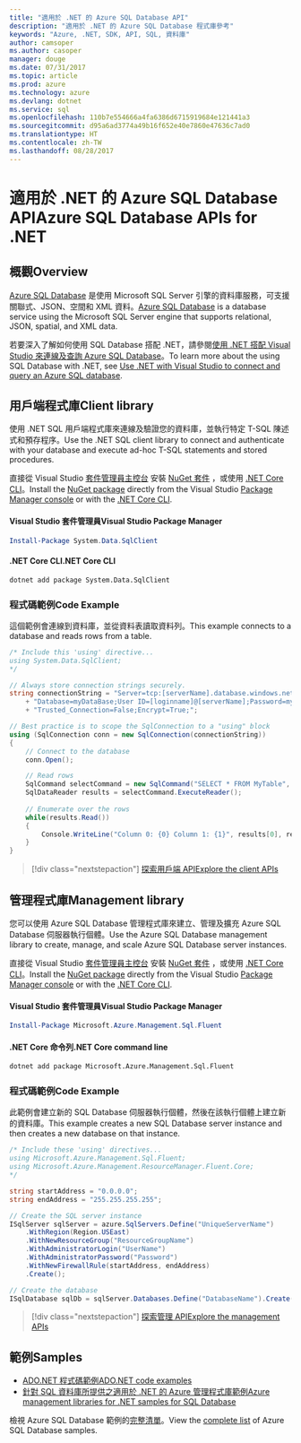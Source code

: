 ```yaml
---
title: "適用於 .NET 的 Azure SQL Database API"
description: "適用於 .NET 的 Azure SQL Database 程式庫參考"
keywords: "Azure, .NET, SDK, API, SQL, 資料庫"
author: camsoper
ms.author: casoper
manager: douge
ms.date: 07/31/2017
ms.topic: article
ms.prod: azure
ms.technology: azure
ms.devlang: dotnet
ms.service: sql
ms.openlocfilehash: 110b7e554666a4fa6386d6715919684e121441a3
ms.sourcegitcommit: d95a6ad3774a49b16f652e40e7860e47636c7ad0
ms.translationtype: HT
ms.contentlocale: zh-TW
ms.lasthandoff: 08/28/2017
---
```

# <a name="azure-sql-database-apis-for-net"></a><span data-ttu-id="845f2-104">適用於 .NET 的 Azure SQL Database API</span><span class="sxs-lookup"><span data-stu-id="845f2-104">Azure SQL Database APIs for .NET</span></span>

## <a name="overview"></a><span data-ttu-id="845f2-105">概觀</span><span class="sxs-lookup"><span data-stu-id="845f2-105">Overview</span></span>

<span data-ttu-id="845f2-106">[Azure SQL Database](https://docs.microsoft.com/azure/sql-database/sql-database-technical-overview) 是使用 Microsoft SQL Server 引擎的資料庫服務，可支援關聯式、JSON、空間和 XML 資料。</span><span class="sxs-lookup"><span data-stu-id="845f2-106">[Azure SQL Database](https://docs.microsoft.com/azure/sql-database/sql-database-technical-overview) is a database service using the Microsoft SQL Server engine that supports relational, JSON, spatial, and XML data.</span></span> 

<span data-ttu-id="845f2-107">若要深入了解如何使用 SQL Database 搭配 .NET，請參閱[使用 .NET 搭配 Visual Studio 來連線及查詢 Azure SQL Database](https://docs.microsoft.com/azure/sql-database/sql-database-connect-query-dotnet-visual-studio)。</span><span class="sxs-lookup"><span data-stu-id="845f2-107">To learn more about the using SQL Database with .NET, see [Use .NET with Visual Studio to connect and query an Azure SQL database](https://docs.microsoft.com/azure/sql-database/sql-database-connect-query-dotnet-visual-studio).</span></span>

## <a name="client-library"></a><span data-ttu-id="845f2-108">用戶端程式庫</span><span class="sxs-lookup"><span data-stu-id="845f2-108">Client library</span></span>

<span data-ttu-id="845f2-109">使用 .NET SQL 用戶端程式庫來連線及驗證您的資料庫，並執行特定 T-SQL 陳述式和預存程序。</span><span class="sxs-lookup"><span data-stu-id="845f2-109">Use the .NET SQL client library to connect and authenticate with your database and execute ad-hoc T-SQL statements and stored procedures.</span></span>

<span data-ttu-id="845f2-110">直接從 Visual Studio [套件管理員主控台](https://docs.microsoft.com/nuget/tools/package-manager-console) 安裝 [NuGet 套件]( https://www.nuget.org/packages/System.Data.SqlClient) ，或使用 [.NET Core CLI](https://docs.microsoft.com/en-us/dotnet/core/tools/dotnet-add-package)。</span><span class="sxs-lookup"><span data-stu-id="845f2-110">Install the [NuGet package]( https://www.nuget.org/packages/System.Data.SqlClient) directly from the Visual Studio [Package Manager console](https://docs.microsoft.com/nuget/tools/package-manager-console) or with the [.NET Core CLI](https://docs.microsoft.com/en-us/dotnet/core/tools/dotnet-add-package).</span></span>

#### <a name="visual-studio-package-manager"></a><span data-ttu-id="845f2-111">Visual Studio 套件管理員</span><span class="sxs-lookup"><span data-stu-id="845f2-111">Visual Studio Package Manager</span></span>

```powershell
Install-Package System.Data.SqlClient
```

#### <a name="net-core-cli"></a><span data-ttu-id="845f2-112">.NET Core CLI</span><span class="sxs-lookup"><span data-stu-id="845f2-112">.NET Core CLI</span></span>

```bash
dotnet add package System.Data.SqlClient
```

### <a name="code-example"></a><span data-ttu-id="845f2-113">程式碼範例</span><span class="sxs-lookup"><span data-stu-id="845f2-113">Code Example</span></span>

<span data-ttu-id="845f2-114">這個範例會連線到資料庫，並從資料表讀取資料列。</span><span class="sxs-lookup"><span data-stu-id="845f2-114">This example connects to a database and reads rows from a table.</span></span>

```csharp
/* Include this 'using' directive...
using System.Data.SqlClient;
*/

// Always store connection strings securely. 
string connectionString = "Server=tcp:[serverName].database.windows.net;" 
    + "Database=myDataBase;User ID=[loginname]@[serverName];Password=myPassword;"
    + "Trusted_Connection=False;Encrypt=True;";

// Best practice is to scope the SqlConnection to a "using" block
using (SqlConnection conn = new SqlConnection(connectionString))
{
    // Connect to the database
    conn.Open();

    // Read rows
    SqlCommand selectCommand = new SqlCommand("SELECT * FROM MyTable", conn);
    SqlDataReader results = selectCommand.ExecuteReader();
    
    // Enumerate over the rows
    while(results.Read())
    {
        Console.WriteLine("Column 0: {0} Column 1: {1}", results[0], results[1]);
    }
}
```

> [!div class="nextstepaction"]
> [<span data-ttu-id="845f2-115">探索用戶端 API</span><span class="sxs-lookup"><span data-stu-id="845f2-115">Explore the client APIs</span></span>](/dotnet/api/overview/azure/sql/client)

## <a name="management-library"></a><span data-ttu-id="845f2-116">管理程式庫</span><span class="sxs-lookup"><span data-stu-id="845f2-116">Management library</span></span>

<span data-ttu-id="845f2-117">您可以使用 Azure SQL Database 管理程式庫來建立、管理及擴充 Azure SQL Database 伺服器執行個體。</span><span class="sxs-lookup"><span data-stu-id="845f2-117">Use the Azure SQL Database management library to create, manage, and scale Azure SQL Database server instances.</span></span>

<span data-ttu-id="845f2-118">直接從 Visual Studio [套件管理員主控台](https://docs.microsoft.com/nuget/tools/package-manager-console) 安裝 [NuGet 套件](https://www.nuget.org/packages/Microsoft.Azure.Management.Sql.Fluent/) ，或使用 [.NET Core CLI](https://docs.microsoft.com/dotnet/core/tools/dotnet-add-package)。</span><span class="sxs-lookup"><span data-stu-id="845f2-118">Install the [NuGet package](https://www.nuget.org/packages/Microsoft.Azure.Management.Sql.Fluent/) directly from the Visual Studio [Package Manager console](https://docs.microsoft.com/nuget/tools/package-manager-console) or with the [.NET Core CLI](https://docs.microsoft.com/dotnet/core/tools/dotnet-add-package).</span></span>

#### <a name="visual-studio-package-manager"></a><span data-ttu-id="845f2-119">Visual Studio 套件管理員</span><span class="sxs-lookup"><span data-stu-id="845f2-119">Visual Studio Package Manager</span></span>

```powershell
Install-Package Microsoft.Azure.Management.Sql.Fluent
``` 

#### <a name="net-core-command-line"></a><span data-ttu-id="845f2-120">.NET Core 命令列</span><span class="sxs-lookup"><span data-stu-id="845f2-120">.NET Core command line</span></span>

```bash
dotnet add package Microsoft.Azure.Management.Sql.Fluent
```

### <a name="code-example"></a><span data-ttu-id="845f2-121">程式碼範例</span><span class="sxs-lookup"><span data-stu-id="845f2-121">Code Example</span></span>

<span data-ttu-id="845f2-122">此範例會建立新的 SQL Database 伺服器執行個體，然後在該執行個體上建立新的資料庫。</span><span class="sxs-lookup"><span data-stu-id="845f2-122">This example creates a new SQL Database server instance and then creates a new database on that instance.</span></span>

```csharp
/* Include these 'using' directives...
using Microsoft.Azure.Management.Sql.Fluent;
using Microsoft.Azure.Management.ResourceManager.Fluent.Core;
*/

string startAddress = "0.0.0.0";
string endAddress = "255.255.255.255";

// Create the SQL server instance
ISqlServer sqlServer = azure.SqlServers.Define("UniqueServerName")
    .WithRegion(Region.USEast)
    .WithNewResourceGroup("ResourceGroupName")
    .WithAdministratorLogin("UserName")
    .WithAdministratorPassword("Password")
    .WithNewFirewallRule(startAddress, endAddress)
    .Create();

// Create the database
ISqlDatabase sqlDb = sqlServer.Databases.Define("DatabaseName").Create();
```

> [!div class="nextstepaction"]
> [<span data-ttu-id="845f2-123">探索管理 API</span><span class="sxs-lookup"><span data-stu-id="845f2-123">Explore the management APIs</span></span>](/dotnet/api/overview/azure/sql/management)

## <a name="samples"></a><span data-ttu-id="845f2-124">範例</span><span class="sxs-lookup"><span data-stu-id="845f2-124">Samples</span></span>

- [<span data-ttu-id="845f2-125">ADO.NET 程式碼範例</span><span class="sxs-lookup"><span data-stu-id="845f2-125">ADO.NET code examples</span></span>](/dotnet/framework/data/adonet/ado-net-code-examples)
- [<span data-ttu-id="845f2-126">針對 SQL 資料庫所提供之適用於 .NET 的 Azure 管理程式庫範例</span><span class="sxs-lookup"><span data-stu-id="845f2-126">Azure management libraries for .NET samples for SQL Database</span></span>](/dotnet/azure/dotnet-sdk-azure-sql-database-samples)

<span data-ttu-id="845f2-127">檢視 Azure SQL Database 範例的[完整清單](https://azure.microsoft.com/en-us/resources/samples/?platform=dotnet&term=sql+database)。</span><span class="sxs-lookup"><span data-stu-id="845f2-127">View the [complete list](https://azure.microsoft.com/en-us/resources/samples/?platform=dotnet&term=sql+database) of Azure SQL Database samples.</span></span>

